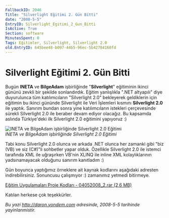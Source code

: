 ```yaml
---
FallbackID: 2046
Title: "Silverlight Eğitimi 2. Gün Bitti"
date: "2008-5-5"
EntryID: Silverlight_Egitimi_2_Gun_Bitti
IsActive: True
Section: software
MinutesSpent: 0
Tags: Eğitimler, Silverlight, Silverlight 2.0
old.EntryID: 645bee48-b097-44b5-96ec-5b42784160fd
---
```

# Silverlight Eğitimi 2. Gün Bitti
Bugün **INETA** ve **BilgeAdam** işbirliğinde "**Silverlight**"
eğitiminin ikinci gününü zevkli bir şekilde sonlandırdık. Eğitim
yanlışlıkla ".NET altyapılı" diye duyurulunca tüm katılımcıların
"Silverlight 2.0" bekleyerek geldiklerin için eğitimin bu ikinci gününde
Silverlight ile Veri İşlemleri kısmını **Silverlight 2.0** ile yaptık.
Sanırım bundan sonra yine katılımcıların istekleri çerçevesinde sürekli
Silverlight 2.0 ile beraber devam ediyor olacağız. Bu kapsamda aslında
Türkiye'deki ilk Silverlight 2.0 eğitimini yapıyoruz :)

![INETA ve BilgeAdam işbirliğinde Silverlight 2.0
Eğitimi](media/Silverlight_Egitimi_2_Gun_Bitti/04052008_1.jpg)\
*INETA ve BilgeAdam işbirliğinde Silverlight 2.0 Eğitimi*

Tabi konu Silverlight 2.0 olunca ve arkada .NET olunca her zamanki gibi
"biz (VB) ve siz (C\#)"li sohbetler yapar olduk. Özellikle Silverlight
2.0 ile istemci tarafında XML ile uğraşırken VB'nin XLINQ ile inline XML
kolaylıklarının yadsınamayacak olduğunu sanırım kanıtladım :)

Gün boyunca yaptığımız örneklere ait kaynak kodlarını aşağıdaki adresten
indirebilirsiniz. Sonuncusu çalışmıyor :) zamanımız yetmedi bitirmeye.

[Eğitim Uygulamaları Proje Kodları - 04052008\_2.rar (2,6
MB)](media/Silverlight_Egitimi_2_Gun_Bitti/04052008_2.rar)

Katılan herkese çok teşekkürler.



*Bu yazi http://daron.yondem.com adresinde, 2008-5-5 tarihinde yayinlanmistir.*
